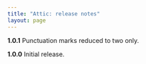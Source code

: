 ```yaml
---
title: "Attic: release notes"
layout: page
---
```


**1.0.1** Punctuation marks reduced to two only.

**1.0.0** Initial release.

